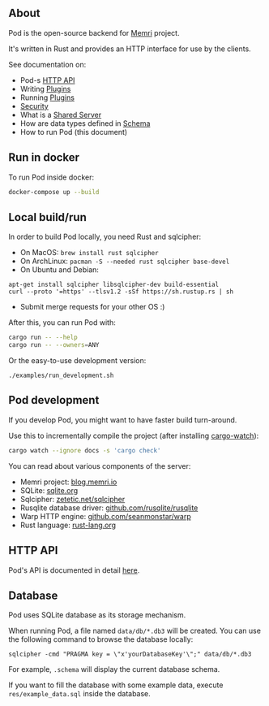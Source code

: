## About

Pod is the open-source backend for [Memri](https://memri.io/) project.

It's written in Rust and provides an HTTP interface for use by the clients.

See documentation on:

* Pod-s [HTTP API](./docs/HTTP_API.md)
* Writing [Plugins](https://blog.memri.io/getting-started-building-a-plugin/)
* Running [Plugins](./docs/Plugins.md)
* [Security](./docs/Security.md)
* What is a [Shared Server](./docs/SharedServer.md)
* How are data types defined in [Schema](./docs/Schema.md)
* How to run Pod (this document)

## Run in docker
To run Pod inside docker:
```sh
docker-compose up --build
```


## Local build/run

In order to build Pod locally, you need Rust and sqlcipher:

* On MacOS: `brew install rust sqlcipher`
* On ArchLinux: `pacman -S --needed rust sqlcipher base-devel`
* On Ubuntu and Debian:
```
apt-get install sqlcipher libsqlcipher-dev build-essential
curl --proto '=https' --tlsv1.2 -sSf https://sh.rustup.rs | sh
```
* Submit merge requests for your other OS :)

After this, you can run Pod with:
```sh
cargo run -- --help
cargo run -- --owners=ANY
```

Or the easy-to-use development version:
```
./examples/run_development.sh
```


## Pod development
If you develop Pod, you might want to have faster build turn-around.

Use this to incrementally compile the project (after installing [cargo-watch](https://github.com/passcod/cargo-watch)):
```sh
cargo watch --ignore docs -s 'cargo check'
```

You can read about various components of the server:

* Memri project: [blog.memri.io](https://blog.memri.io/)
* SQLite: [sqlite.org](https://sqlite.org)
* Sqlcipher: [zetetic.net/sqlcipher](https://www.zetetic.net/sqlcipher/open-source/)
* Rusqlite database driver: [github.com/rusqlite/rusqlite](https://github.com/rusqlite/rusqlite)
* Warp HTTP engine: [github.com/seanmonstar/warp](https://github.com/seanmonstar/warp)
* Rust language: [rust-lang.org](https://www.rust-lang.org/)


## HTTP API
Pod's API is documented in detail [here](./docs/HTTP_API.md).


## Database
Pod uses SQLite database as its storage mechanism.

When running Pod, a file named `data/db/*.db3` will be created.
You can use the following command to browse the database locally:
```
sqlcipher -cmd "PRAGMA key = \"x'yourDatabaseKey'\";" data/db/*.db3
```
For example, `.schema` will display the current database schema.

If you want to fill the database with some example data, execute
`res/example_data.sql` inside the database.
